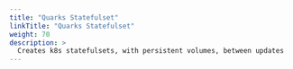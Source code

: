 ```yaml
---
title: "Quarks Statefulset"
linkTitle: "Quarks Statefulset"
weight: 70
description: >
  Creates k8s statefulsets, with persistent volumes, between updates
---
```

